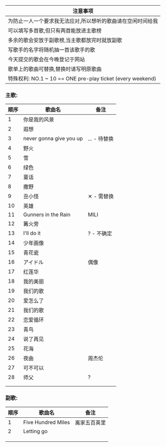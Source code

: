 | <center>注意事项</center>   |
| ------------ |
| 为防止一人一个要求我无法应对,所以想听的歌曲请在空闲时间给我 |
| 可以填写多首歌,但只有两首能放进主歌榜 |
| 多余的歌会安放于副歌榜,当主歌都放完时就放副歌  |
| 写歌手的名字将随机抽一首该歌手的歌  |
| 今天提交的歌会在今晚登记于网站 |
| 歌单上的歌曲可替换,替换时请写明原歌曲 |
| 特殊权利: NO.1 ~ 10 == ONE pre-play ticket (every weekend) |




### 主歌:

| 顺序  | 歌曲名  | 备注  |
| ------------ | ------------ | ------------ |
| 1  | 你是我的风景  |   |
| 2  | 遐想  |   |
| 3  | never gonna give you up  | ... - 待替换  |
| 4  | 野火  |   |
| 5  | 雪  |   |
| 6  | 绿色  |   |
| 7  | 童话  |   |
| 8  | 撒野  |   |
| 9  | 丑小怪  | ✕ - 需替换 |
| 10  | 英雄  |   |
| 11  | Gunners in the Rain  | MILI  |
| 12  | 篝火旁  |   |
| 13  | I'll do it  | ? - 不确定  |
| 14  | 少年画像  |   |
| 15  | 青花瓷  |   |
| 16  | アイドル  | 偶像  |
| 17  | 红莲华  |   |
| 18  | 我的美丽  |   |
| 19  | 我们的歌  |   |
| 20  | 爱怎么了  |   |
| 21  | 我们的歌  |   |
| 22  | 恋爱循环  |   |
| 23  | 青鸟  |   |
| 24  | 说了再见  |   |
| 25  | 花海  |   |
| 26  | 夜曲  | 周杰伦  |
| 27  | 可不可以  |   |
| 28  | 师父  | ?  |
|   |   |   |
|   |   |   |

### 副歌:

| 顺序  | 歌曲名  | 备注  |
| ------------ | ------------ | ------------ |
| 1  | Five Hundred Miles  | 离家五百英里  |
| 2  | Letting go  |   |
|   |   |   |
|   |   |   |
|   |   |   |